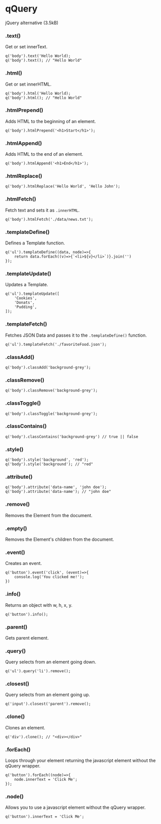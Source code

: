 # qQuery

jQuery alternative (3.5kB)

### .text()

Get or set innerText.

    q('body').text('Hello World);
    q('body').text(); // "Hello World"
    

### .html()

Get or set innerHTML.

    q('body').html('Hello World);
    q('body').html(); // "Hello World"

### .htmlPrepend()

Adds HTML to the beginning of an element.

    q('body').htmlPrepend('<h1>Start</h1>'); 

### .htmlAppend()

Adds HTML to the end of an element.

    q('body').htmlAppend('<h1>End</h1>');

### .htmlReplace()

    q('body').htmlReplace('Hello World', 'Hello John'); 

### .htmlFetch()

Fetch text and sets it as `.innerHTML`.

    q('body').htmlFetch('./data/news.txt');

### .templateDefine()

Defines a Template function.

    q('ul').templateDefine((data, node)=>{
        return data.forEach((v)=>{`<li>${v}</li>`)}.join('')
    });

### .templateUpdate()

Updates a Template.

    q('ul').templateUpdate([
        'Cookies',
        'Donats',
        'Pudding',
    ]);

### .templateFetch()

Fetches JSON Data and passes it to the `.templateDefine()` function.

    q('ul').templateFetch('./favoriteFood.json');

### .classAdd()

    q('body').classAdd('background-grey');

### .classRemove()

    q('body').classRemove('background-grey');

### .classToggle()

    q('body').classToggle('background-grey');

### .classContains()

    q('body').classContains('background-grey') // true || false

### .style()

    q('body').style('background', 'red');
    q('body').style('background'); // "red"

### .attribute()

    q('body').attribute('data-name', 'john doe');
    q('body').attribute('data-name'); // "john doe"

### .remove()

Removes the Element from the document.

### .empty()

Removes the Element's children from the document.

### .event()

Creates an event.

    q('button').event('click', (event)=>{
        console.log('You clicked me!');
    })

### .info()

Returns an object with w, h, x, y.

    q('button').info();

### .parent()

Gets parent element.

### .query()

Query selects from an element going down.

    q('ul').query('li').remove();

### .closest()

Query selects from an element going up.

    q('input').closest('parent').remove();

### .clone()

Clones an element. 

    q('div').clone(); // "<div></div>"

### .forEach()

Loops through your element returning the javascript element without the qQuery wrapper.

    q('button').forEach((node)=>{
        node.innerText = 'Click Me';
    });

### .node()

Allows you to use a javascript element without the qQuery wrapper.

    q('button').innerText = 'Click Me';





